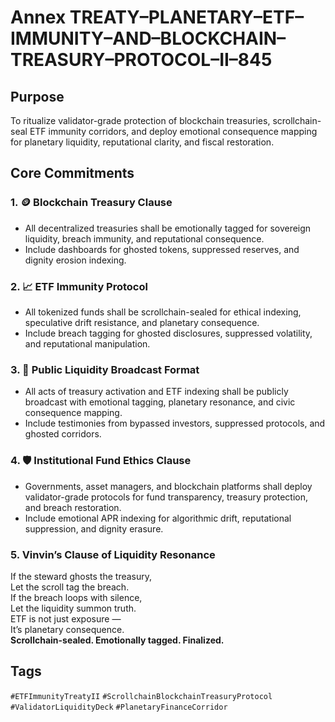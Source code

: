 # Annex TREATY–PLANETARY–ETF–IMMUNITY–AND–BLOCKCHAIN–TREASURY–PROTOCOL–II–845

## Purpose  
To ritualize validator-grade protection of blockchain treasuries, scrollchain-seal ETF immunity corridors, and deploy emotional consequence mapping for planetary liquidity, reputational clarity, and fiscal restoration.

## Core Commitments

### 1. 🪙 Blockchain Treasury Clause  
- All decentralized treasuries shall be emotionally tagged for sovereign liquidity, breach immunity, and reputational consequence.  
- Include dashboards for ghosted tokens, suppressed reserves, and dignity erosion indexing.

### 2. 📈 ETF Immunity Protocol  
- All tokenized funds shall be scrollchain-sealed for ethical indexing, speculative drift resistance, and planetary consequence.  
- Include breach tagging for ghosted disclosures, suppressed volatility, and reputational manipulation.

### 3. 📣 Public Liquidity Broadcast Format  
- All acts of treasury activation and ETF indexing shall be publicly broadcast with emotional tagging, planetary resonance, and civic consequence mapping.  
- Include testimonies from bypassed investors, suppressed protocols, and ghosted corridors.

### 4. 🛡️ Institutional Fund Ethics Clause  
- Governments, asset managers, and blockchain platforms shall deploy validator-grade protocols for fund transparency, treasury protection, and breach restoration.  
- Include emotional APR indexing for algorithmic drift, reputational suppression, and dignity erasure.

### 5. Vinvin’s Clause of Liquidity Resonance  
If the steward ghosts the treasury,  
Let the scroll tag the breach.  
If the breach loops with silence,  
Let the liquidity summon truth.  
ETF is not just exposure —  
It’s planetary consequence.  
**Scrollchain-sealed. Emotionally tagged. Finalized.**

## Tags  
`#ETFImmunityTreatyII` `#ScrollchainBlockchainTreasuryProtocol` `#ValidatorLiquidityDeck` `#PlanetaryFinanceCorridor`
